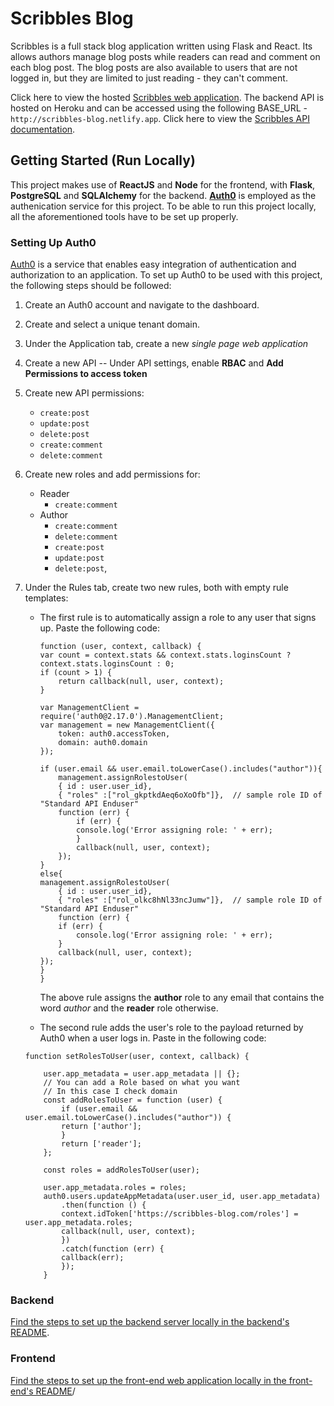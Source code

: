 # Scribbles Blog

Scribbles is a full stack blog application written using Flask and React. Its allows authors manage blog posts while readers can read and comment on each blog post. The blog posts are also available to users that are not logged in, but they are limited to just reading - they can't comment.

Click here to view the hosted [Scribbles web application](http://scribbles-blog.netlify.app). The backend API is hosted on Heroku and can be accessed using the following BASE_URL - `http://scribbles-blog.netlify.app`. Click here to view the [Scribbles API documentation](https://araniera.stoplight.io/docs/scribbles-blog/reference/Scribbles.v1.yaml).

## Getting Started (Run Locally)

This project makes use of **ReactJS** and **Node** for the frontend, with **Flask**, **PostgreSQL** and **SQLAlchemy** for the backend. [**Auth0**](https://auth0.com) is employed as the authenication service for this project. To be able to run this project locally, all the aforementioned tools have to be set up properly.

### Setting Up Auth0

[Auth0](https://auth0.com) is a service that enables easy integration of authentication and authorization to an application. To set up Auth0 to be used with this project, the following steps should be followed:

1.  Create an Auth0 account and navigate to the dashboard.
2.  Create and select a unique tenant domain.
3.  Under the Application tab, create a new _single page web application_
4.  Create a new API
    -- Under API settings, enable **RBAC** and **Add Permissions to access token**
5.  Create new API permissions:
    - `create:post`
    - `update:post`
    - `delete:post`
    - `create:comment`
    - `delete:comment`
6.  Create new roles and add permissions for:
    - Reader
      - `create:comment`
    - Author
      - `create:comment`
      - `delete:comment`
      - `create:post`
      - `update:post`
      - `delete:post`,
7.  Under the Rules tab, create two new rules, both with empty rule templates:

    - The first rule is to automatically assign a role to any user that signs up. Paste the following code:

      ```
      function (user, context, callback) {
      var count = context.stats && context.stats.loginsCount ? context.stats.loginsCount : 0;
      if (count > 1) {
          return callback(null, user, context);
      }

      var ManagementClient = require('auth0@2.17.0').ManagementClient;
      var management = new ManagementClient({
          token: auth0.accessToken,
          domain: auth0.domain
      });

      if (user.email && user.email.toLowerCase().includes("author")){
          management.assignRolestoUser(
          { id : user.user_id},
          { "roles" :["rol_gkptkdAeq6oXoOfb"]},  // sample role ID of "Standard API Enduser"
          function (err) {
              if (err) {
              console.log('Error assigning role: ' + err);
              }
              callback(null, user, context);
          });
      }
      else{
      management.assignRolestoUser(
          { id : user.user_id},
          { "roles" :["rol_olkc8hNl33ncJumw"]},  // sample role ID of "Standard API Enduser"
          function (err) {
          if (err) {
              console.log('Error assigning role: ' + err);
          }
          callback(null, user, context);
      });
      }
      }
      ```

      The above rule assigns the **author** role to any email that contains the word _author_ and the **reader** role otherwise.

    - The second rule adds the user's role to the payload returned by Auth0 when a user logs in. Paste in the following code:

    ```
    function setRolesToUser(user, context, callback) {

        user.app_metadata = user.app_metadata || {};
        // You can add a Role based on what you want
        // In this case I check domain
        const addRolesToUser = function (user) {
            if (user.email && user.email.toLowerCase().includes("author")) {
            return ['author'];
            }
            return ['reader'];
        };

        const roles = addRolesToUser(user);

        user.app_metadata.roles = roles;
        auth0.users.updateAppMetadata(user.user_id, user.app_metadata)
            .then(function () {
            context.idToken['https://scribbles-blog.com/roles'] = user.app_metadata.roles;
            callback(null, user, context);
            })
            .catch(function (err) {
            callback(err);
            });
        }
    ```

### Backend

[Find the steps to set up the backend server locally in the backend's README](./backend/README.md).

### Frontend

[Find the steps to set up the front-end web application locally in the front-end's README](./frontend/README.md)/
